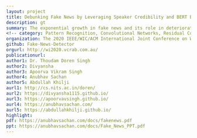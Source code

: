```yaml
---
layout: project
title: Debunking Fake News by Leveraging Speaker Credibility and BERT Based Model
description: gt
summary: The exponential growth in fake news and its role in deteriorating general public trust and democratic standards certainly calls for some counter combat approaches. The prediction of chances of news to be fake is deemed to be hard task since most of the deceptive news has its roots in true news. With a minor fabrication in legitimate news, influential fake news can be created that can be used for political, entertainment, or business-related gains. This work provides a novel intuitive approach to exploit data from multiple sources to segregate news into real and fake. To efficiently capture the contextual information present in the data, Bidirectional Encoder Representations from Transformer (BERT) have been deployed. It attempts to further enhance the performance of the deceptive news detection model by incorporating information about the speaker profile and the credibility associated with him/her. A hybrid sequence encoding model has been proposed to harvest the speaker profile and speaker credibility data which makes it useful for prediction. On evaluation over benchmark fake news dataset LIAR, our model outperformed the previous state-of-the-art works. This attests to the fact that the speaker’s profile and credibility play a crucial role in predicting the validity of news.
<!-- category: Pattern Recognition, Convolutional Networks, Residual Connections, Image Analysis, Unsupervised Learning, CVPR -->
organization: The 2020 IEEE/WIC/ACM International Joint Conference on Web Intelligence and Intelligent Agent Technology
github: Fake-News-Detector
orgurl: http://wi2020.vcrab.com.au/
publicationurl: 
author1: Dr. Thoudam Doren Singh
author2: Divyansha
author3: Apoorva Vikram Singh
author4: Anubhav Sachan
author5: Abdullah Khilji
aurl1: http://cs.nits.ac.in/doren/
aurl2: https://divyansha1115.github.io/
aurl3: https://apoorvavsingh.github.io/
aurl4: https://anubhavsachan.com/
aurl5: https://abdullahkhilji.github.io/
highlight: 
pdf: https://anubhavsachan.com/docs/fakenews.pdf
ppt: https://anubhavsachan.com/docs/Fake_News_PPT.pdf
---
```


